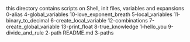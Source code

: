 this directory contains scripts on Shell, init files, variables and expansions
0-alias                  4-global_variables
10-love_exponent_breath  5-local_variables
11-binary_to_decimal     6-create_local_variable
12-combinations          7-create_global_variable
13-print_float           8-true_knowledge
1-hello_you              9-divide_and_rule
2-path                   README.md
3-paths
